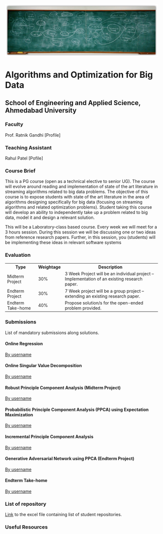 ![ConceptMap](./images/cover2.jpg)

# Algorithms and Optimization for Big Data
## School of Engineering and Applied Science, Ahmedabad University

### Faculty
Prof. Ratnik Gandhi [Profile]
### Teaching Assistant
Rahul Patel [Pofile]
### Course Brief
This is a PG course (open as a technical elective to senior UG). The course will evolve around reading and implementation of state of the art literature in streaming algorithms related to big data problems. The objective of this course is to expose students with state of the art literature in the area of algorithms designing specifically for big data (focusing on streaming algorithms and related optimization problems). Student taking this course will develop an ability to independently take up a problem related to big data, model it and design a relevant solution.

This will be a Laboratory-class based course. Every week we will meet for a 3 hours session. During this session we will be discussing one or two ideas from reference research papers. Further, in this session, you (students) will be implementing these ideas in relevant software systems

### Evaluation
<table>
  <th>Type</th>
  <th>Weightage</th>
  <th>Description</th>
  
  <tr>
  <td>Midterm Project</td>
  <td>30%</td>
  <td>3 Week Project will be an individual project – Implementation of an existing research paper.</td>
  </tr>
  
  <tr>  
  <td>Endterm Project</td>
  <td>30%</td>
  <td>7 Week project will be a group project – extending an existing research paper.</td>
  </tr>
  
  <tr>  
  <td>Endterm Take-home</td>
  <td>40%</td>
  <td>Propose solution/s for the open-ended problem provided.</td>
  </tr>
</table>

### Submissions
List of mandatory submissions along solutions.
#### Online Regression
[By username](https://www.google.com)

#### Online Singular Value Decomposition
[By username](https://www.google.com)

#### Robust Principle Component Analysis (Midterm Project)
[By username](https://www.google.com)

#### Probabilistic Principle Component Analysis (PPCA) using Expectation Maximization
[By username](https://www.google.com)

#### Incremental Principle Component Analysis
[By username](https://www.google.com)

#### Generative Adversarial Network using PPCA (Endterm Project)
[By username](https://www.google.com)

#### Endterm Take-home
[By username](https://www.google.com)

### List of repository
[Link](https://www.google.com) to the excel file containing list of student repositories.

### Useful Resources

